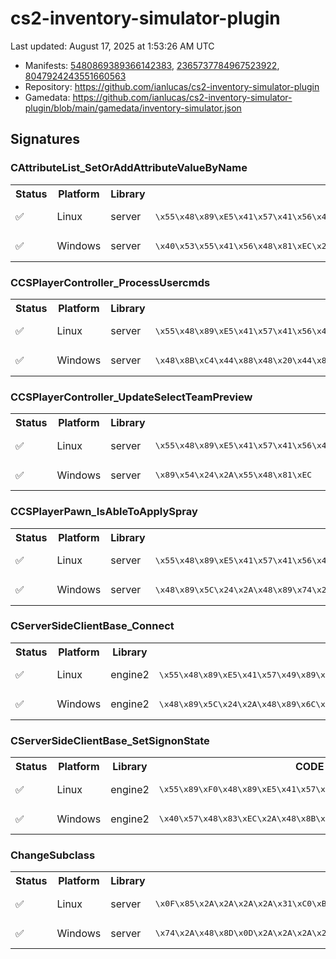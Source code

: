 # cs2-inventory-simulator-plugin 

Last updated: August 17, 2025 at 1:53:26 AM UTC

* Manifests: [5480869389366142383](https://steamdb.info/depot/2347771/history/?changeid=M:5480869389366142383), [2365737784967523922](https://steamdb.info/depot/2347773/history/?changeid=M:2365737784967523922), [8047924243551660563](https://steamdb.info/depot/2347770/history/?changeid=M:8047924243551660563)
* Repository: https://github.com/ianlucas/cs2-inventory-simulator-plugin
* Gamedata: https://github.com/ianlucas/cs2-inventory-simulator-plugin/blob/main/gamedata/inventory-simulator.json

## Signatures

### CAttributeList_SetOrAddAttributeValueByName

<table>
<tr><th>Status</th><th>Platform</th><th>Library</th><th>CODE-Style</th><th>IDA-Style</th></tr><tr><td>✅</td><td>Linux</td><td>server</td><td>
<pre>
\x55\x48\x89\xE5\x41\x57\x41\x56\x49\x89\xFE\x41\x55\x41\x54\x53\x48\x89\xF3\x48\x83\xEC\x2A\xF3\x0F\x11\x85
</pre>
</td><td>
<pre>
55 48 89 E5 41 57 41 56 49 89 FE 41 55 41 54 53 48 89 F3 48 83 EC ? F3 0F 11 85
</pre>
</td></tr><tr><td>✅</td><td>Windows</td><td>server</td><td>
<pre>
\x40\x53\x55\x41\x56\x48\x81\xEC\x2A\x2A\x2A\x2A\x0F\x29\x74\x24
</pre>
</td><td>
<pre>
40 53 55 41 56 48 81 EC ? ? ? ? 0F 29 74 24
</pre>
</td></tr></table>

### CCSPlayerController_ProcessUsercmds

<table>
<tr><th>Status</th><th>Platform</th><th>Library</th><th>CODE-Style</th><th>IDA-Style</th></tr><tr><td>✅</td><td>Linux</td><td>server</td><td>
<pre>
\x55\x48\x89\xE5\x41\x57\x41\x56\x41\x55\x41\x54\x53\x48\x89\xFB\x48\x83\xEC\x2A\x89\x4D
</pre>
</td><td>
<pre>
55 48 89 E5 41 57 41 56 41 55 41 54 53 48 89 FB 48 83 EC ? 89 4D
</pre>
</td></tr><tr><td>✅</td><td>Windows</td><td>server</td><td>
<pre>
\x48\x8B\xC4\x44\x88\x48\x20\x44\x89\x40\x18\x48\x89\x50\x10\x53
</pre>
</td><td>
<pre>
48 8B C4 44 88 48 20 44 89 40 18 48 89 50 10 53
</pre>
</td></tr></table>

### CCSPlayerController_UpdateSelectTeamPreview

<table>
<tr><th>Status</th><th>Platform</th><th>Library</th><th>CODE-Style</th><th>IDA-Style</th></tr><tr><td>✅</td><td>Linux</td><td>server</td><td>
<pre>
\x55\x48\x89\xE5\x41\x57\x41\x56\x41\x55\x41\x54\x53\x48\x89\xFB\x48\x83\xEC\x2A\x89\x75
</pre>
</td><td>
<pre>
55 48 89 E5 41 57 41 56 41 55 41 54 53 48 89 FB 48 83 EC ? 89 75
</pre>
</td></tr><tr><td>✅</td><td>Windows</td><td>server</td><td>
<pre>
\x89\x54\x24\x2A\x55\x48\x81\xEC
</pre>
</td><td>
<pre>
89 54 24 ? 55 48 81 EC
</pre>
</td></tr></table>

### CCSPlayerPawn_IsAbleToApplySpray

<table>
<tr><th>Status</th><th>Platform</th><th>Library</th><th>CODE-Style</th><th>IDA-Style</th></tr><tr><td>✅</td><td>Linux</td><td>server</td><td>
<pre>
\x55\x48\x89\xE5\x41\x57\x41\x56\x49\x89\xD6\x41\x55\x48\x8D\x95\x2A\x2A\x2A\x2A\x49\x89\xCD
</pre>
</td><td>
<pre>
55 48 89 E5 41 57 41 56 49 89 D6 41 55 48 8D 95 ? ? ? ? 49 89 CD
</pre>
</td></tr><tr><td>✅</td><td>Windows</td><td>server</td><td>
<pre>
\x48\x89\x5C\x24\x2A\x48\x89\x74\x24\x2A\x48\x89\x7C\x24\x2A\x4C\x89\x74\x24\x2A\x55\x48\x8D\xAC\x24\x2A\x2A\x2A\x2A\x48\x81\xEC\x2A\x2A\x2A\x2A\x49\x8B\xF1
</pre>
</td><td>
<pre>
48 89 5C 24 ? 48 89 74 24 ? 48 89 7C 24 ? 4C 89 74 24 ? 55 48 8D AC 24 ? ? ? ? 48 81 EC ? ? ? ? 49 8B F1
</pre>
</td></tr></table>

### CServerSideClientBase_Connect

<table>
<tr><th>Status</th><th>Platform</th><th>Library</th><th>CODE-Style</th><th>IDA-Style</th></tr><tr><td>✅</td><td>Linux</td><td>engine2</td><td>
<pre>
\x55\x48\x89\xE5\x41\x57\x49\x89\xFF\x41\x56\x41\x89\xCE\x41\x55\x41\xBD
</pre>
</td><td>
<pre>
55 48 89 E5 41 57 49 89 FF 41 56 41 89 CE 41 55 41 BD
</pre>
</td></tr><tr><td>✅</td><td>Windows</td><td>engine2</td><td>
<pre>
\x48\x89\x5C\x24\x2A\x48\x89\x6C\x24\x2A\x48\x89\x74\x24\x2A\x57\x41\x54\x41\x55\x41\x56\x41\x57\x48\x83\xEC\x2A\x4C\x8B\xBC\x24
</pre>
</td><td>
<pre>
48 89 5C 24 ? 48 89 6C 24 ? 48 89 74 24 ? 57 41 54 41 55 41 56 41 57 48 83 EC ? 4C 8B BC 24
</pre>
</td></tr></table>

### CServerSideClientBase_SetSignonState

<table>
<tr><th>Status</th><th>Platform</th><th>Library</th><th>CODE-Style</th><th>IDA-Style</th></tr><tr><td>✅</td><td>Linux</td><td>engine2</td><td>
<pre>
\x55\x89\xF0\x48\x89\xE5\x41\x57\x41\x56\x41\x55\x41\x54\x41\x89\xF4
</pre>
</td><td>
<pre>
55 89 F0 48 89 E5 41 57 41 56 41 55 41 54 41 89 F4
</pre>
</td></tr><tr><td>✅</td><td>Windows</td><td>engine2</td><td>
<pre>
\x40\x57\x48\x83\xEC\x2A\x48\x8B\xF9\x48\x89\x74\x24
</pre>
</td><td>
<pre>
40 57 48 83 EC ? 48 8B F9 48 89 74 24
</pre>
</td></tr></table>

### ChangeSubclass

<table>
<tr><th>Status</th><th>Platform</th><th>Library</th><th>CODE-Style</th><th>IDA-Style</th></tr><tr><td>✅</td><td>Linux</td><td>server</td><td>
<pre>
\x0F\x85\x2A\x2A\x2A\x2A\x31\xC0\xB9\x2A\x2A\x2A\x2A\xBA\x2A\x2A\x2A\x2A\x66\x0F\xEF\xC0\x31\xF6\x31\xFF\x48\xC7\x45\x2A\x2A\x2A\x2A\x2A\x48\xC7\x45\x2A\x2A\x2A\x2A\x2A\x48\xC7\x45\x2A\x2A\x2A\x2A\x2A\x48\xC7\x45\x2A\x2A\x2A\x2A\x2A\x0F\x29\x45\x2A\x48\xC7\x45\x2A\x2A\x2A\x2A\x2A\xC7\x45\x2A\x2A\x2A\x2A\x2A\x66\x89\x45\x2A\xE8\x2A\x2A\x2A\x2A\x41\x89\xC5\x85\xC0\x0F\x8E
</pre>
</td><td>
<pre>
0F 85 ? ? ? ? 31 C0 B9 ? ? ? ? BA ? ? ? ? 66 0F EF C0 31 F6 31 FF 48 C7 45 ? ? ? ? ? 48 C7 45 ? ? ? ? ? 48 C7 45 ? ? ? ? ? 48 C7 45 ? ? ? ? ? 0F 29 45 ? 48 C7 45 ? ? ? ? ? C7 45 ? ? ? ? ? 66 89 45 ? E8 ? ? ? ? 41 89 C5 85 C0 0F 8E
</pre>
</td></tr><tr><td>✅</td><td>Windows</td><td>server</td><td>
<pre>
\x74\x2A\x48\x8D\x0D\x2A\x2A\x2A\x2A\xFF\x15\x2A\x2A\x2A\x2A\xEB\x2A\xBA
</pre>
</td><td>
<pre>
74 ? 48 8D 0D ? ? ? ? FF 15 ? ? ? ? EB ? BA
</pre>
</td></tr></table>


